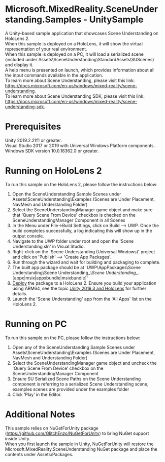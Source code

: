 # Microsoft.MixedReality.SceneUnderstanding.Samples - UnitySample
A Unity-based sample application that showcases Scene Understanding on HoloLens 2.  
When this sample is deployed on a HoloLens, it will show the virtual representation of your real environment.  
When this sample is deployed on a PC, it will load a serialized scene (included under Assets\SceneUnderstanding\StandardAssets\SUScenes) and display it.  
A help menu is presented on launch, which provides information about all the input commands available in the application.  
To learn more about Scene Understanding, please visit this link: https://docs.microsoft.com/en-us/windows/mixed-reality/scene-understanding.  
To learn more about Scene Understanding SDK, please visit this link: https://docs.microsoft.com/en-us/windows/mixed-reality/scene-understanding-sdk.  

# Prerequisites
Unity 2019.2.21f1 or greater.  
Visual Studio 2017 or 2019 with Universal Windows Platform components.  
Windows SDK version 10.0.18362.0 or greater.  

# Running on HoloLens 2
To run this sample on the HoloLens 2, please follow the instructions below:
1. Open the SceneUnderstanding Sample Scenes under Assets\SceneUnderstanding\Examples (Scenes are Under Placement, NavMesh and Understanding Folder)
2. Select the SceneUnderstandingManager game object and make sure that 'Query Scene From Device' checkbox is checked on the SceneUnderstandingManager Component in all Scenes
3. In the Menu under File->Build Settings, click on Build --> UWP. Once the build completes successfully, a log indicating this will show up in the output console.
4. Navigate to the UWP folder under root and open the 'Scene Understanding.sln' in Visual Studio.
5. Right-click on the 'Scene Understanding (Universal Windows)' project and click on 'Publish' --> 'Create App Packages'.
6. Run through the wizard and wait for building and packaging to complete. 
7. The built app package should be at 'UWP\AppPackages\Scene Understanding\Scene Understanding_*\Scene Understanding_*.[appx|msix|appxbundle|msixbundle]'
8. [Deploy](https://docs.microsoft.com/en-us/hololens/holographic-custom-apps) the package to a HoloLens 2. Ensure you build your application using ARM64, see the topic [Unity 2019.3 and HoloLens](https://microsoft.github.io/MixedRealityToolkit-Unity/Documentation/BuildAndDeploy.html#unity-20193-and-hololens) for further details.
9. Launch the 'Scene Understanding' app from the 'All Apps' list on the HoloLens 2.

# Running on PC
To run this sample on the PC, please follow the instructions below:
1. Open any of the SceneUnderstanding Sample Scenes under Assets\SceneUnderstanding\Examples (Scenes are Under Placement, NavMesh and Understanding Folder)
2. Select the SceneUnderstandingManager game object and uncheck the 'Query Scene From Device' checkbox on the SceneUnderstandingManager Component
3. Ensure SU Serialized Scene Paths on the Scene Understanding component is referring to a serialized Scene Understanding scene, examples scenes are provided under the examples folder
4. Click 'Play' in the Editor.

# Additional Notes
This sample relies on NuGetForUnity package (https://github.com/GlitchEnzo/NuGetForUnity) to bring NuGet support inside Unity.  
When you first launch the sample in Unity, NuGetForUnity will restore the Microsoft.MixedReality.SceneUnderstanding NuGet package and place the contents under Assets\Packages.
